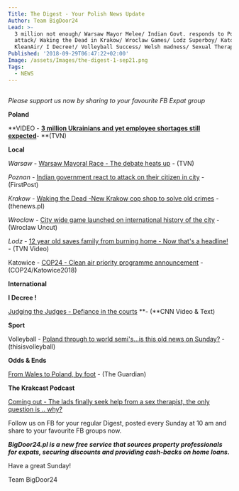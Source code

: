 ```yaml
---
Title: The Digest - Your Polish News Update
Author: Team BigDoor24
Lead: >-
  3 million not enough/ Warsaw Mayor Melee/ Indian Govt. responds to Poznan
  attack/ Waking the Dead in Krakow/ Wroclaw Games/ Lodz Superboy/ Katowice
  KleanAir/ I Decree!/ Volleyball Success/ Welsh madness/ Sexual Therapy
Published: '2018-09-29T06:47:22+02:00'
Image: /assets/Images/the-digest-1-sep21.png
Tags:
  - NEWS
---
```

## 

_Please support us now by sharing to your favourite FB Expat group_

**Poland**

**VIDEO - **[**3 million Ukrainians and yet employee shortages still expected**](https://www.tvn24.pl/tvn24-news-in-english,157,m/tvn24-news-in-english-business-news-with-mateusz-walczak,872105.html)**\- **(TVN)

**Local**

_Warsaw_ - [Warsaw Mayoral Race -  The debate heats up](https://www.tvn24.pl/tvn24-news-in-english,157,m/in-warsaw-s-local-election-europe-s-identity-crisis-plays-out,871965.html) - (TVN)

_Poznan_ - [Indian government react to attack on their citizen in city](https://www.firstpost.com/india/indian-student-attacked-in-poznan-poland-sushma-swaraj-seeks-report-3362604.html) - (FirstPost)

_Krakow_ - [Waking the Dead -New Krakow cop shop to solve old crimes](http://thenews.pl/1/2/Artykul/384512,Polish-%E2%80%98X-Files%E2%80%99-team-to-probe-hardtosolve-crime) - (thenews.pl)

_Wroclaw_ - [City wide game launched on international history of the city](http://wroclawuncut.com/2018/09/25/game-explain-wroclaws-history/) - (Wroclaw Uncut)

_Lodz_ - [12 year old saves family from burning home - Now that's a headline!](https://www.tvn24.pl/tvn24-news-in-english,157,m/a-12-year-old-hero-little-dawid-rescued-his-family-from-a-burning-building,872037.html) - (TVN Video)

Katowice - [COP24 - Clean air priority programme announcement](http://cop24.gov.pl/en/news/news-details/news/thecleanairpriorityprogramme/)  - (COP24/Katowice2018)

**International**

**I Decree !**

[Judging the Judges - Defiance in the courts](https://edition.cnn.com/2018/09/26/europe/malgorzata-gersdorf-poland-judiciary-eu-intl/index.html) **\- (**CNN Video & Text)

**Sport**

Volleyball - [Poland through to world semi's...is this old news on Sunday?](http://italy-bulgaria2018.fivb.com/en/news/poland-take-last-ticket-to-mens-world?id=79107) - (thisisvolleyball)

**Odds & Ends**

[From Wales to Poland, by foot](https://www.theguardian.com/artanddesign/2018/sep/24/michal-iwanowski-go-home-polish-photography-galeri-caernarfon) - (The Guardian)

**The Krakcast Podcast**

[Coming out - The lads finally seek help from a sex therapist, the only question is .. why?](https://www.krakcast.pl/e/krakcast-interview-antonina-debogorska/)

Follow us on FB for your regular Digest, posted every Sunday at 10 am and share to your favourite FB groups now.

_**BigDoor24.pl is a new free service that sources property professionals for expats, securing discounts and providing cash-backs on home loans.**_

Have a great Sunday!

Team BigDoor24
